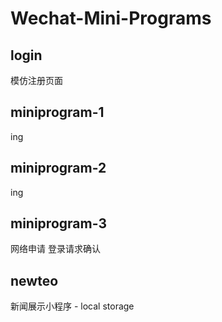 # Wechat-Mini-Programs

## login
模仿注册页面

## miniprogram-1
ing

## miniprogram-2 
ing

## miniprogram-3 
网络申请 登录请求确认

## newteo
新闻展示小程序 - local storage